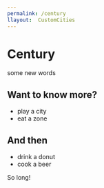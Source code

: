 ```yaml
---
permalink: /century
llayout:  CustomCities
---
```


# Century

some new words

## Want to know more?

- play a city
- eat a zone

## And then

- drink a donut
- cook a beer

So long!
